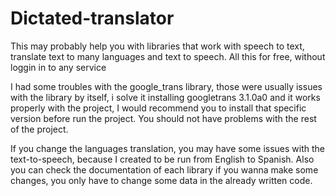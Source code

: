 # Dictated-translator
This may probably help you with libraries that work with speech to text, translate text to many languages and text to speech. All this for free, without loggin in to any service

I had some troubles with the google_trans library, those were usually issues with the library by itself, i solve it installing googletrans 3.1.0a0 and it works properly with the project, I would recommend you to install that specific version before run the project.
You should not have problems with the rest of the project.

If you change the languages translation, you may have some issues with the text-to-speech, because I created to be run from English to Spanish.
Also you can check the documentation of each library if you wanna make some changes, you only have to change some data in the already written code.
